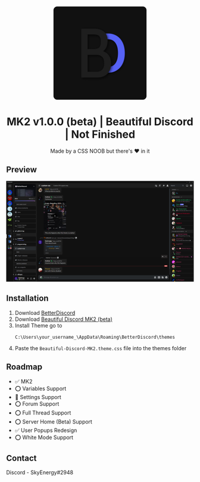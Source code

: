 <!-- PROJECT LOGO -->
<br />
<div align="center">
  <a href="https://github.com/SkyEnergy0/Beautiful-Discord-Theme">
    <img src="images/logo.png" alt="Logo" width="250" height="250">
  </a>

  <h1 align="center">MK2 v1.0.0 (beta) | Beautiful Discord | Not Finished</h1>

  <p align="center">
    Made by a CSS NOOB but there's ❤️ in it
  </p>
</div>

<!-- ABOUT THE PROJECT -->
## Preview

<div align="center">
  <a href="https://cdn.discordapp.com/attachments/913890209224077382/1023278340653719683/unknown.png">
    <img src="images/screenshot-1.png" alt="Logo">
  </a>
</div>

## Installation

1. Download [BetterDiscord](https://betterdiscord.app)
2. Download [Beautiful Discord MK2 (beta)](https://github.com/SkyEnergy0/Beautiful-Discord-Theme/releases)
3. Install Theme go to
   ```
   C:\Users\your_username_\AppData\Roaming\BetterDiscord\themes
   ```
4. Paste the ```Beautiful-Discord-MK2.theme.css``` file into the themes folder

<!-- ROADMAP -->
## Roadmap

- ✅ MK2
- ⭕ Variables Support
- 🔧 Settings Support
- ⭕ Forum Support
- ⭕ Full Thread Support
- ⭕ Server Home (Beta) Support
- ✅ User Popups Redesign
- ⭕ White Mode Support

<!-- CONTACT -->
## Contact

 Discord - SkyEnergy#2948
